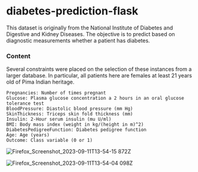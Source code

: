 # diabetes-prediction-flask
This dataset is originally from the National Institute of Diabetes and Digestive and Kidney Diseases. The objective is to predict based on diagnostic measurements whether a patient has diabetes.


### Content

Several constraints were placed on the selection of these instances from a larger database. In particular, all patients here are females at least 21 years old of Pima Indian heritage.

    Pregnancies: Number of times pregnant
    Glucose: Plasma glucose concentration a 2 hours in an oral glucose tolerance test
    BloodPressure: Diastolic blood pressure (mm Hg)
    SkinThickness: Triceps skin fold thickness (mm)
    Insulin: 2-Hour serum insulin (mu U/ml)
    BMI: Body mass index (weight in kg/(height in m)^2)
    DiabetesPedigreeFunction: Diabetes pedigree function
    Age: Age (years)
    Outcome: Class variable (0 or 1)

![Firefox_Screenshot_2023-09-11T13-54-15 872Z](https://github.com/extremeVinay/diabetes-prediction-flask/assets/105208245/3521dd39-1c70-4d02-a4d9-993947eceb92)



![Firefox_Screenshot_2023-09-11T13-54-04 098Z](https://github.com/extremeVinay/diabetes-prediction-flask/assets/105208245/42009634-15ce-404f-90e0-935cd8bacd7a)
